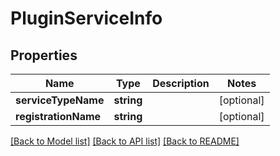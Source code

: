 # PluginServiceInfo

## Properties
Name | Type | Description | Notes
------------ | ------------- | ------------- | -------------
**serviceTypeName** | **string** |  | [optional] 
**registrationName** | **string** |  | [optional] 

[[Back to Model list]](../README.md#documentation-for-models) [[Back to API list]](../README.md#documentation-for-api-endpoints) [[Back to README]](../README.md)

